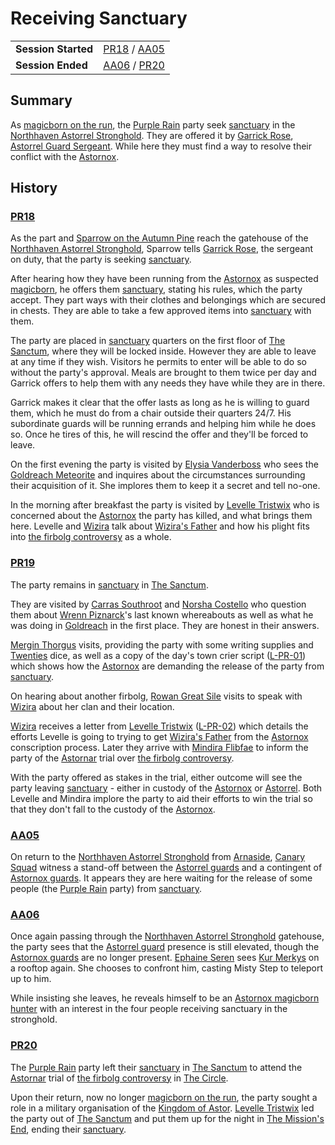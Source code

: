 # Receiving Sanctuary

|||
| --- | --- |
| **Session Started** | [PR18](../../sessions/PR18.md) / [AA05](../../sessions/AA05.md) | storyline.2
| **Session Ended** | [AA06](../../sessions/AA06.md) / [PR20](../../sessions/PR20.md) |

## Summary

As [magicborn on the run](magicborn-on-the-run.md), the [Purple Rain](../../campaigns/C1-purple-rain.md) party seek [sanctuary](../../organisations/government/astorrel/sanctuary.md) in the [Northhaven Astorrel Stronghold](../../places/settlements/strongholds/northhaven-astorrel-stronghold.md). They are offered it by [Garrick Rose](../../characters/garrick-rose.md), [Astorrel Guard Sergeant](../../organisations/government/astorrel/ranks/astorrel-guard-sergeant.md). While here they must find a way to resolve their conflict with the [Astornox](../../organisations/government/astornox/astornox.md).

## History

### [PR18](../../sessions/PR18.md)

As the part and [Sparrow on the Autumn Pine](../../characters/sparrow-on-the-autumn-pine.md) reach the gatehouse of the [Northhaven Astorrel Stronghold](../../places/settlements/strongholds/northhaven-astorrel-stronghold.md), Sparrow tells [Garrick Rose](../../characters/garrick-rose.md), the sergeant on duty, that the party is seeking [sanctuary](../../organisations/government/astorrel/sanctuary.md).

After hearing how they have been running from the [Astornox](../../organisations/government/astornox/astornox.md) as suspected [magicborn](../../civilisations/kingdom-of-astor/magicborn.md), he offers them [sanctuary](../../organisations/government/astorrel/sanctuary.md), stating his rules, which the party accept. They part ways with their clothes and belongings which are secured in chests. They are able to take a few approved items into [sanctuary](../../organisations/government/astorrel/sanctuary.md) with them.

The party are placed in [sanctuary](../../organisations/government/astorrel/sanctuary.md) quarters on the first floor of [The Sanctum](../../places/buildings/government/the-sanctum.md), where they will be locked inside. However they are able to leave at any time if they wish. Visitors he permits to enter will be able to do so without the party's approval. Meals are brought to them twice per day and Garrick offers to help them with any needs they have while they are in there.

Garrick makes it clear that the offer lasts as long as he is willing to guard them, which he must do from a chair outside their quarters 24/7. His subordinate guards will be running errands and helping him while he does so. Once he tires of this, he will rescind the offer and they'll be forced to leave.

On the first evening the party is visited by [Elysia Vanderboss](../../characters/elysia-vanderboss.md) who sees the [Goldreach Meteorite](../../items/meteoric/meteorites/goldreach-meteorite.md) and inquires about the circumstances surrounding their acquisition of it. She implores them to keep it a secret and tell no-one.

In the morning after breakfast the party is visited by [Levelle Tristwix](../../characters/levelle-tristwix.md) who is concerned about the [Astornox](../../organisations/government/astornox/astornox.md) the party has killed, and what brings them here. Levelle and [Wizira](../../characters/wizira.md) talk about [Wizira's Father](../../characters/wiziras-father.md) and how his plight fits into [the firbolg controversy](the-firbolg-controversy.md) as a whole.

### [PR19](../../sessions/PR19.md)

The party remains in [sanctuary](../../organisations/government/astorrel/sanctuary.md) in [The Sanctum](../../places/buildings/government/the-sanctum.md).

They are visited by [Carras Southroot](../../characters/carras-southroot.md) and [Norsha Costello](../../characters/norsha-costello.md) who question them about [Wrenn Piznarck](../../characters/wrenn-piznarck.md)'s last known whereabouts as well as what he was doing in [Goldreach](../../places/settlements/towns/goldreach.md) in the first place. They are honest in their answers.

[Mergin Thorgus](../../characters/mergin-thorgus.md) visits, providing the party with some writing supplies and [Twenties](../../mechanics/roleplay/games/twenties.md) dice, as well as a copy of the day's town crier script ([L-PR-01](../../letters/L-PR-01.md)) which shows how the [Astornox](../../organisations/government/astornox/astornox.md) are demanding the release of the party from [sanctuary](../../organisations/government/astorrel/sanctuary.md).

On hearing about another firbolg, [Rowan Great Sile](../../characters/rowan-great-sile.md) visits to speak with [Wizira](../../characters/wizira.md) about her clan and their location.

[Wizira](../../characters/wizira.md) receives a letter from [Levelle Tristwix](../../characters/levelle-tristwix.md) ([L-PR-02](../../letters/L-PR-02.md)) which details the efforts Levelle is going to trying to get [Wizira's Father](../../characters/wiziras-father.md) from the [Astornox](../../organisations/government/astornox/astornox.md) conscription process. Later they arrive with [Mindira Flibfae](../../characters/mindira-flibfae.md) to inform the party of the [Astornar](../../organisations/government/astornar.md) trial over [the firbolg controversy](the-firbolg-controversy.md).

With the party offered as stakes in the trial, either outcome will see the party leaving [sanctuary](../../organisations/government/astorrel/sanctuary.md) - either in custody of the [Astornox](../../organisations/government/astornox/astornox.md) or [Astorrel](../../organisations/government/astorrel/astorrel.md). Both Levelle and Mindira implore the party to aid their efforts to win the trial so that they don't fall to the custody of the [Astornox](../../organisations/government/astornox/astornox.md).

### [AA05](../../sessions/AA05.md)

On return to the [Northhaven Astorrel Stronghold](../../places/settlements/strongholds/northhaven-astorrel-stronghold.md) from [Arnaside](../../places/settlements/villages/arnaside.md), [Canary Squad](../../organisations/government/astorrel/squads/canary-squad.md) witness a stand-off between the [Astorrel guards](../../organisations/government/astorrel/ranks/astorrel-guard.md) and a contingent of [Astornox guards](../../organisations/government/astornox/ranks/astornox-guard.md). It appears they are here waiting for the release of some people (the [Purple Rain](../../campaigns/C1-purple-rain.md) party) from [sanctuary](../../organisations/government/astorrel/sanctuary.md).

### [AA06](../../sessions/AA06.md)

Once again passing through the [Northhaven Astorrel Stronghold](../../places/settlements/strongholds/northhaven-astorrel-stronghold.md) gatehouse, the party sees that the [Astorrel guard](../../organisations/government/astorrel/ranks/astorrel-guard.md) presence is still elevated, though the [Astornox guards](../../organisations/government/astornox/ranks/astornox-guard.md) are no longer present. [Ephaine Seren](../../characters/ephaine-seren.md) sees [Kur Merkys](../../characters/kur-merkys.md) on a rooftop again. She chooses to confront him, casting Misty Step to teleport up to him.

While insisting she leaves, he reveals himself to be an [Astornox magicborn hunter](../../organisations/government/astornox/ranks/astornox-magicborn-hunter.md) with an interest in the four people receiving sanctuary in the stronghold.

### [PR20](../../sessions/PR20.md)

The [Purple Rain](../../campaigns/C1-purple-rain.md) party left their [sanctuary](../../organisations/government/astorrel/sanctuary.md) in [The Sanctum](../../places/buildings/government/the-sanctum.md) to attend the [Astornar](../../organisations/government/astornar.md) trial of [the firbolg controversy](the-firbolg-controversy.md) in [The Circle](../../places/buildings/government/the-circle.md).

Upon their return, now no longer [magicborn on the run](magicborn-on-the-run.md), the party sought a role in a military organisation of the [Kingdom of Astor](../../civilisations/kingdom-of-astor/kingdom-of-astor.md). [Levelle Tristwix](../../characters/levelle-tristwix.md) led the party out of [The Sanctum](../../places/buildings/government/the-sanctum.md) and put them up for the night in [The Mission's End](../../places/buildings/inns-taverns/the-missions-end.md), ending their [sanctuary](../../organisations/government/astorrel/sanctuary.md).
